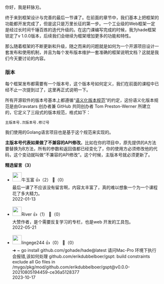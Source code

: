 你好，我是轩脉刃。

终于来到框架设计与完善的最后一节课了。在前面的章节中，我们基本上把框架的功能都开发完成了，但是这只是万里长征的第一步。一个工业级的Web框架一定是经过长时间千锤百炼的迭代升级的。在这门课编写完成的时候，我为hade框架锁定了v 1.0.0版本，后续我们会继续为框架增加更多的功能和特性。

那么随着框架的不断更新和升级，随之而来的问题就是如何为一个开源项目设计一套发布和使用机制，并且为每个发布版本维护一套准确的框架说明文档？这就是我们今天要讨论的内容。

### 版本

每个框架发布都需要有一个版本号，这个版本号如何定义，我们在前面的课程中已经不止一次提到过了，这里再正式说明一下。

所有开源软件的版本号基本上都遵循“[语义化版本规范](https://semver.org/lang/zh-CN)”的约定，这份语义化版本规范是由Gravatars 创办者兼 GitHub 共同创办者 Tom Preston-Werner 所建立的，它定义了三段式的版本规范，格式如下：

```plain
主版本号.次版本号.修订号
```

我们使用的Golang语言项目也是基于这个规范来实现的。

**主版本号代表如果做了不兼容的API修改**。比如在你的项目中，原先提供的A方法要替换为B方法，所有的参数和返回值都已经变化了，你的使用方必须修改他的代码，这个变动就叫做“不兼容的API修改”。这个时候，主版本号就必须更新了。
<div><strong>精选留言（3）</strong></div><ul>
<li><img src="https://static001.geekbang.org/account/avatar/00/12/cb/07/482b7155.jpg" width="30px"><span>牛玉富</span> 👍（2） 💬（0）<div>最后一课了不应该没有留言啊，内容太丰富了，真的难以想象一个为一个课程花了多大精力。</div>2022-01-13</li><br/><li><img src="https://static001.geekbang.org/account/avatar/00/1d/3a/68/373b90c8.jpg" width="30px"><span>River</span> 👍（1） 💬（0）<div>大赞作者，是个需要反复学习的专栏，也是web 开发的工具包。</div>2022-05-21</li><br/><li><img src="https://static001.geekbang.org/account/avatar/00/0f/8e/8a/abb7bfe3.jpg" width="30px"><span>lingege244</span> 👍（0） 💬（0）<div>➜  ~ go install github.com&#47;gohade&#47;hade@latest
请问Mac-Pro 环境下执行 会报错,该如何处理 
github.com&#47;erikdubbelboer&#47;gspt: build constraints exclude all Go files in &#47;mygo&#47;pkg&#47;mod&#47;github.com&#47;erikdubbelboer&#47;gspt@v0.0.0-20210805194459-ce36a5128377</div>2023-10-17</li><br/>
</ul>
